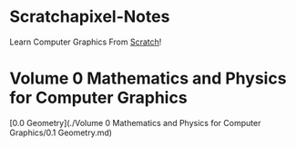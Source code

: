 # Scratchapixel-Notes
Learn Computer Graphics From [Scratch](http://www.scratchapixel.com/)!

# Volume 0 Mathematics and Physics for Computer Graphics

[0.0 Geometry](./Volume 0 Mathematics and Physics for Computer Graphics/0.1 Geometry.md)
